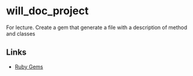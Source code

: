 # will_doc_project
For lecture. Create a gem that generate a file with a description of method and classes

## Links
- [Ruby Gems](https://rubygems.org/gems/will_doc_project)
